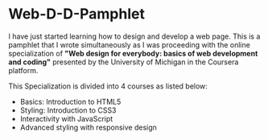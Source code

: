 # Web-D-D-Pamphlet
<p>
  I have just started learning how to design and develop a web page.
  This is a pamphlet that I wrote simultaneously as I was proceeding with the online specialization of <b>"Web design for everybody: basics of web development and coding"</b> presented by the University of Michigan in the Coursera platform.
  </p>
<p>
  This Specialization is divided into 4 courses as listed below:
<ul>
  <li>Basics: Introduction to HTML5</li>
  <li>Styling: Introduction to CSS3</li>
  <li>Interactivity with JavaScript</li>
  <li>Advanced styling with responsive design</li>
</p>
